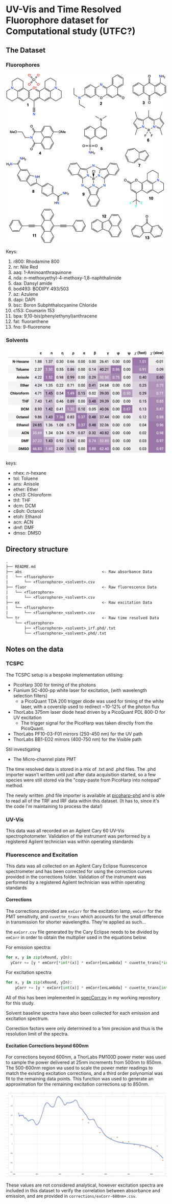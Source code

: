 # UV-Vis and Time Resolved Fluorophore dataset for Computational study (UTFC?)

## The Dataset

### Fluorophores

![alt](fluorophores.png)

Keys: 
1. r800: Rhodamine 800
2. nr: Nile Red
3. aaq: 1-Aminoanthraquinone
4. nda: *n*-methoxyethyl-4-methoxy-1,8-naphthalimide
5. daa: Dansyl amide
6. bod493: BODIPY 493/503
7. az: Azulene
8. dapi: DAPI
9. bsc: Boron Subphthalocyanine Chloride
10. c153: Coumarin 153 
11. bpa: 9,10-bis(phenylethynyl)anthracene
12. fat: fluoranthene
13. fno: 9-fluorenone

### Solvents

![alt](solvent_properties.png)

keys:
* nhex: *n*-hexane
* tol: Toluene
* ans: Anisole
* ether: Ether
* chcl3: Chloroform
* thf: THF
* dcm: DCM
* c8oh: Octanol
* etoh: Ethanol
* acn: ACN
* dmf: DMF
* dmso: DMSO



## Directory structure

```
.
├── README.md
├── abs                                   <- Raw absorbance Data
|   └── <fluorophore>
|       └── <fluorophore>_<solvent>.csv
├── fluor                                 <- Raw fluorescence Data
|   └── <fluorophore>
|       └── <fluorophore>_<solvent>.csv
├── ex                                    <- Raw excitation Data
|   └── <fluorophore>
|       └── <fluorophore>_<solvent>.csv
└── tr                                    <- Raw time resolved Data
    └── <fluorophore>
        ├── <fluorophore>_<solvent>_irf.phd/.txt
        └── <fluorophore>_<solvent>.phd/.txt
```



## Notes on the data

### TCSPC

The TCSPC setup is a bespoke implementation utilising:

* PicoHarp 300 for timing of the photons
* Fianium SC-400-pp white laser for excitation, (with wavelength selection filters)
  * a PicoQuant TDA 200 trigger diode was used for timing of the white laser, with a coverslip used to redirect ~10-12% of the photon flux
* ThorLabs 375nm laser diode head driven by a PicoQuant PDL 800-D for UV excitation
  * The trigger signal for the PicoHarp was taken directly from the PicoQuant. 
* ThorLabs PF10-03-F01 mirrors (250-450 nm) for the UV path
* ThorLabs BB1-EO2 mirrors (400-750 nm) for the Visible path

Stil investigating

* The Micro-channel plate PMT

The time resolved data is stored in a mix of .txt and .phd files. The .phd importer wasn't written until just after data acquisition started, so a few species were still stored via the "copy-paste from PicoHarp into notepad" method.

The newly written .phd file importer is available at [picoharp-phd](https://github.com/adreasnow/picoharp-phd) and is able to read all of the TRF and IRF data within this dataset. (It has to, since it's the code I'm maintaining to process the data!)

### UV-Vis

This data was all recorded on an Agilent Cary 60 UV-Vis spectrophotometer. Validation of the instrument was performed by a registered Agilent technician was within operating standards

### Fluorescence and Excitation

This data was all collected on an Agilent Cary Eclipse fluorescence spectrometer and has been corrected for using the correction curves provided in the corrections folder. Validation of the instrument was performed by a registered Agilent technician was within operating standards

#### Corrections

The corrections provided are `exCorr` for the excitation lamp, `emCorr` for the PMT sensitivity, and `cuvette_trans` which accounts for the small difference in transmission for shorter wavelengths. They're applied as such...

the `exCorr.csv` file generated by the Cary Eclipse needs to be divided by `emCorr` in order to obtain the multiplier used in the equations below.

For emission spectra:

```python
for x, y in zip(xRound, yIn):
  yCorr += [y * emCorr[*int*(x)] * exCorr[enLambda] * cuvette_trans[*int*(x)] * cuvette_trans[enLambda]]
```

For excitation spectra

```python
for x, y in zip(xRound, yIn):
    yCorr += [y * exCorr[int(x)] * emCorr[enLambda] * cuvette_trans[int(x)] * cuvette_trans[enLambda]]
```

All of this has been implemented in [specCorr.py](https://github.com/adreasnow/es-and-monarch-handler/blob/main/specCorr.py) in my working repository for this study.

Solvent baseline spectra have also been collected for each emission and excitation spectrum.

Correction factors were only determined to a 1nm precision and thus is the resolution limit of the spectra.

#### Excitation Corrections beyond 600nm

For corrections beyond 600nm, a ThorLabs PM100D power meter was used to sample the power delivered at 25nm increments from 500nm to 850nm. The 500-600nm region wa used to scale the power meter readings to match the existing excitation corrections, and a third order polynomial was fit to the remaining data points. This function was used to generate an approximation for the remaining excitation corrections up to 850nm.

![](exCorr-extrapolation.png)

These values are not considered analytical, however excitation spectra are included in this dataset to verify the correlation between absorbance and emission, and are provided in `corrections/exCorr-600nm+.csv`.
